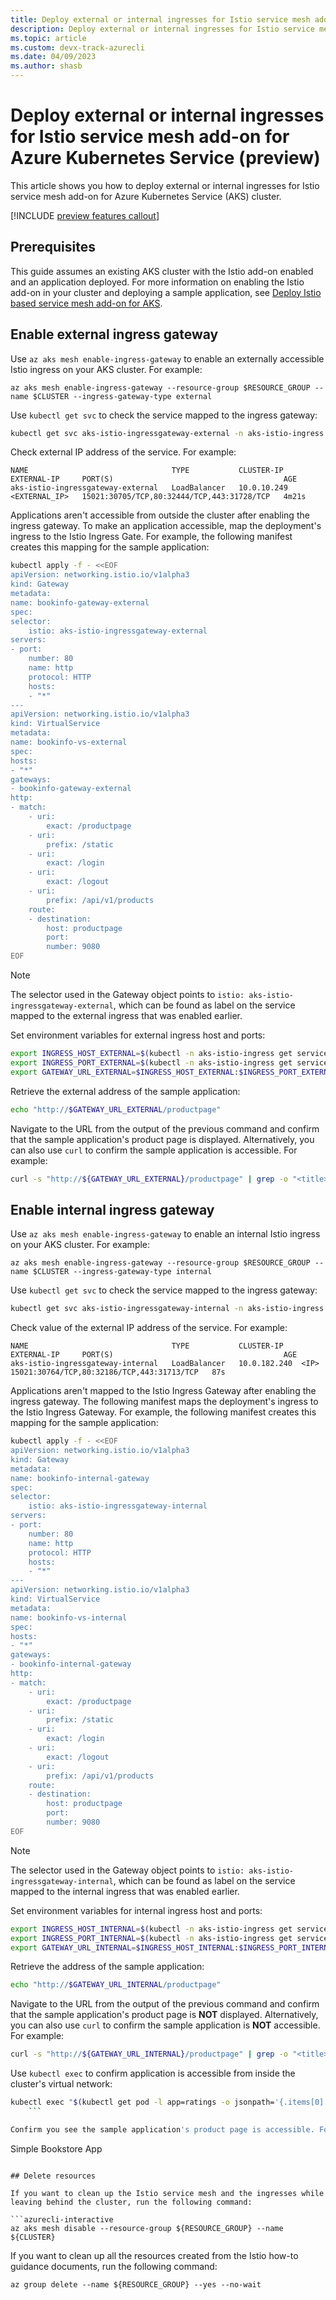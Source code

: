 ```yaml
---
title: Deploy external or internal ingresses for Istio service mesh add-on for Azure Kubernetes Service (preview)
description: Deploy external or internal ingresses for Istio service mesh add-on for Azure Kubernetes Service (preview)
ms.topic: article
ms.custom: devx-track-azurecli
ms.date: 04/09/2023
ms.author: shasb
---
```


# Deploy external or internal ingresses for Istio service mesh add-on for Azure Kubernetes Service (preview)

This article shows you how to deploy external or internal ingresses for Istio service mesh add-on for Azure Kubernetes Service (AKS) cluster.

[!INCLUDE [preview features callout](./includes/preview/preview-callout.md)]

## Prerequisites

This guide assumes an existing AKS cluster with the Istio add-on enabled and an application deployed. For more information on enabling the Istio add-on in your cluster and deploying a sample application, see [Deploy Istio based service mesh add-on for AKS][istio-deploy-addon].

## Enable external ingress gateway

Use `az aks mesh enable-ingress-gateway` to enable an externally accessible Istio ingress on your AKS cluster. For example:

```azurecli-interactive
az aks mesh enable-ingress-gateway --resource-group $RESOURCE_GROUP --name $CLUSTER --ingress-gateway-type external
```

Use `kubectl get svc` to check the service mapped to the ingress gateway:

```bash
kubectl get svc aks-istio-ingressgateway-external -n aks-istio-ingress
```

Check external IP address of the service. For example:

```
NAME                                TYPE           CLUSTER-IP    EXTERNAL-IP     PORT(S)                                      AGE
aks-istio-ingressgateway-external   LoadBalancer   10.0.10.249   <EXTERNAL_IP>   15021:30705/TCP,80:32444/TCP,443:31728/TCP   4m21s
```

Applications aren't accessible from outside the cluster after enabling the ingress gateway. To make an application accessible, map the deployment's ingress to the Istio Ingress Gate. For example, the following manifest creates this mapping for the sample application:

```bash
kubectl apply -f - <<EOF
apiVersion: networking.istio.io/v1alpha3
kind: Gateway
metadata:
name: bookinfo-gateway-external
spec:
selector:
    istio: aks-istio-ingressgateway-external
servers:
- port:
    number: 80
    name: http
    protocol: HTTP
    hosts:
    - "*"
---
apiVersion: networking.istio.io/v1alpha3
kind: VirtualService
metadata:
name: bookinfo-vs-external
spec:
hosts:
- "*"
gateways:
- bookinfo-gateway-external
http:
- match:
    - uri:
        exact: /productpage
    - uri:
        prefix: /static
    - uri:
        exact: /login
    - uri:
        exact: /logout
    - uri:
        prefix: /api/v1/products
    route:
    - destination:
        host: productpage
        port:
        number: 9080
EOF
```

> [!NOTE]
> The selector used in the Gateway object points to `istio: aks-istio-ingressgateway-external`, which can be found as label on the service mapped to the external ingress that was enabled earlier.

Set environment variables for external ingress host and ports:

```bash
export INGRESS_HOST_EXTERNAL=$(kubectl -n aks-istio-ingress get service aks-istio-ingressgateway-external -o jsonpath='{.status.loadBalancer.ingress[0].ip}')
export INGRESS_PORT_EXTERNAL=$(kubectl -n aks-istio-ingress get service aks-istio-ingressgateway-external -o jsonpath='{.spec.ports[?(@.name=="http2")].port}')
export GATEWAY_URL_EXTERNAL=$INGRESS_HOST_EXTERNAL:$INGRESS_PORT_EXTERNAL
```

Retrieve the external address of the sample application:

```bash
echo "http://$GATEWAY_URL_EXTERNAL/productpage"
```

Navigate to the URL from the output of the previous command and confirm that the sample application's product page is displayed. Alternatively, you can also use `curl` to confirm the sample application is accessible. For example:

```bash
curl -s "http://${GATEWAY_URL_EXTERNAL}/productpage" | grep -o "<title>.*</title>"
```


## Enable internal ingress gateway

Use `az aks mesh enable-ingress-gateway` to enable an internal Istio ingress on your AKS cluster. For example:

```azurecli-interactive
az aks mesh enable-ingress-gateway --resource-group $RESOURCE_GROUP --name $CLUSTER --ingress-gateway-type internal
```


Use `kubectl get svc` to check the service mapped to the ingress gateway:

```bash
kubectl get svc aks-istio-ingressgateway-internal -n aks-istio-ingress
```

Check value of the external IP address of the service. For example:

```
NAME                                TYPE           CLUSTER-IP    EXTERNAL-IP     PORT(S)                                      AGE
aks-istio-ingressgateway-internal   LoadBalancer   10.0.182.240  <IP>      15021:30764/TCP,80:32186/TCP,443:31713/TCP   87s
```

Applications aren't mapped to the Istio Ingress Gateway after enabling the ingress gateway. The following manifest maps the deployment's ingress to the Istio Ingress Gateway. For example, the following manifest creates this mapping for the sample application:

```bash
kubectl apply -f - <<EOF
apiVersion: networking.istio.io/v1alpha3
kind: Gateway
metadata:
name: bookinfo-internal-gateway
spec:
selector:
    istio: aks-istio-ingressgateway-internal
servers:
- port:
    number: 80
    name: http
    protocol: HTTP
    hosts:
    - "*"
---
apiVersion: networking.istio.io/v1alpha3
kind: VirtualService
metadata:
name: bookinfo-vs-internal
spec:
hosts:
- "*"
gateways:
- bookinfo-internal-gateway
http:
- match:
    - uri:
        exact: /productpage
    - uri:
        prefix: /static
    - uri:
        exact: /login
    - uri:
        exact: /logout
    - uri:
        prefix: /api/v1/products
    route:
    - destination:
        host: productpage
        port:
        number: 9080
EOF
```

> [!NOTE]
> The selector used in the Gateway object points to `istio: aks-istio-ingressgateway-internal`, which can be found as label on the service mapped to the internal ingress that was enabled earlier.

Set environment variables for internal ingress host and ports:

```bash
export INGRESS_HOST_INTERNAL=$(kubectl -n aks-istio-ingress get service aks-istio-ingressgateway-internal -o jsonpath='{.status.loadBalancer.ingress[0].ip}')
export INGRESS_PORT_INTERNAL=$(kubectl -n aks-istio-ingress get service aks-istio-ingressgateway-internal -o jsonpath='{.spec.ports[?(@.name=="http2")].port}')
export GATEWAY_URL_INTERNAL=$INGRESS_HOST_INTERNAL:$INGRESS_PORT_INTERNAL
```

Retrieve the address of the sample application:

```bash
echo "http://$GATEWAY_URL_INTERNAL/productpage"
```

Navigate to the URL from the output of the previous command and confirm that the sample application's product page is  **NOT** displayed. Alternatively, you can also use `curl` to confirm the sample application is **NOT** accessible. For example:

```bash
curl -s "http://${GATEWAY_URL_INTERNAL}/productpage" | grep -o "<title>.*</title>"
```

Use `kubectl exec` to confirm application is accessible from inside the cluster's virtual network:

```bash
kubectl exec "$(kubectl get pod -l app=ratings -o jsonpath='{.items[0].metadata.name}')" -c ratings -- curl -sS  "http://$GATEWAY_URL_INTERNAL/productpage"  | grep -o "<title>.*</title>"
    ```

Confirm you see the sample application's product page is accessible. For example:

```
Simple Bookstore App
```

## Delete resources

If you want to clean up the Istio service mesh and the ingresses while leaving behind the cluster, run the following command:

```azurecli-interactive
az aks mesh disable --resource-group ${RESOURCE_GROUP} --name ${CLUSTER}
```

If you want to clean up all the resources created from the Istio how-to guidance documents, run the following command:

```azurecli-interactive
az group delete --name ${RESOURCE_GROUP} --yes --no-wait
```

[istio-deploy-addon]: istio-deploy-addon.md